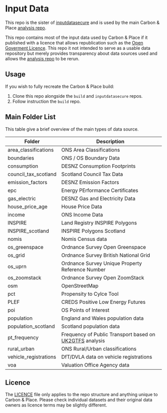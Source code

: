 # Input Data

This repo is the sister of [inputdatasecure](https://github.com/PlaceBasedCarbonCalculator/inputdatasecure) and is used by the main Carbon & Place [analysis repo](https://github.com/PlaceBasedCarbonCalculator/build).

This repo contains most of the input data used by Carbon & Place if it published with a licence that allows republication such as the [Open Goverment Licence](https://www.nationalarchives.gov.uk/doc/open-government-licence/version/3/). This repo it not intended to serve as a usable data repository but merely provides transparency about data sources used and allows the [analysis repo](https://github.com/PlaceBasedCarbonCalculator/build) to be rerun.

## Usage

If you wish to fully recreate the Carbon & Place build:

1. Clone this repo alongside the `build` and `inputdatasecure` repos.
1. Follow instruction the `build` repo.

## Main Folder List

This table give a brief overview of the main types of data source.

| Folder  | Description |
| ------------- | ------------- |
| area_classifications  | ONS Area Classifications  |
| boundaries  | ONS / OS Boundary Data  |
| consumption  | DESNZ Consumption Footprints  |
| council_tax_scotland  | Scotland Council Tax Data |
| emission_factors  | DESNZ Emission Factors |
| epc  | Energy PErformance Certificates  |
| gas_electric  | DESNZ Gas and Electricity Data  |
| house_price_age  | House Price Data   |
| income  |  ONS Income Data |
| INSPIRE  | Land Registry INSPIRE Polygons  |
| INSPIRE_scotland  | INSPIRE Polygons Scotland  |
| nomis  | Nomis Census data  |
| os_greenspace  | Ordnance Survey Open Greenspace  |
| os_grid  | Ordnance Survey British National Grid  |
| os_uprn  | Ordnance Survey Unique Property Reference Number  |
| os_zoomstack  | Ordnance Survey Open ZoomStack  |
| osm  |  OpenStreetMap |
| pct  |  Propensity to Cylce Tool |
| PLEF  | CREDS Positive Low Energy Futures  |
| poi  | OS Points of Interest  |
| population  | England and Wales population data  |
| population_scotland  | Scotland population data  |
| pt_frequency  | Frequency of Public Transport based on [UK2GTFS](https://itsleeds.github.io/UK2GTFS/) analysis  |
| rural_urban  | ONS  Rural/Urban classifications |
| vehicle_registrations  | DfT/DVLA data on vehicle registrations  |
| voa  | Valuation Office Agency data  |



## Licence

The [LICENCE](https://github.com/PlaceBasedCarbonCalculator/inputdatasecure/blob/main/LICENSE) file only applies to the repo structure and anything unique to Carbon & Place. Please check individual datasets and their original data owners as licence terms may be slightly different. 
